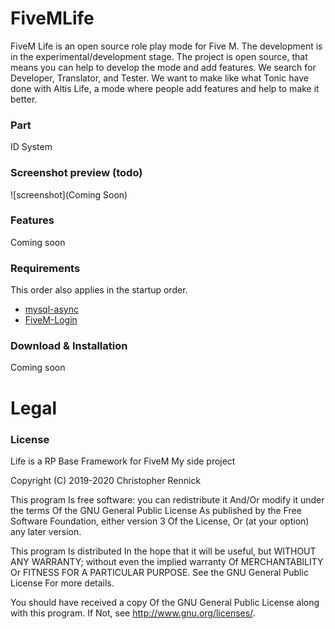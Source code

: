 # FiveMLife
FiveM Life is an open source role play mode for Five M. The development is in the experimental/development stage. The project is open source, that means you can help to develop the mode and add features. We search for Developer, Translator, and Tester. We want to make like what Tonic have done with Altis Life, a mode where people add features and help to make it better.

### Part
ID System

### Screenshot preview (todo)

![screenshot](Coming Soon)

### Features
Coming soon

### Requirements
This order also applies in the startup order.

- [mysql-async](https://github.com/brouznouf/fivem-mysql-async)
- [FiveM-Login](https://github.com/theflyingjets/FiveMLife-Login)

### Download & Installation
Coming soon
# Legal
### License
Life is a RP Base Framework for FiveM
My side project

Copyright (C) 2019-2020 Christopher Rennick

This program Is free software: you can redistribute it And/Or modify it under the terms Of the GNU General Public License As published by the Free Software Foundation, either version 3 Of the License, Or (at your option) any later version.

This program Is distributed In the hope that it will be useful, but WITHOUT ANY WARRANTY; without even the implied warranty Of MERCHANTABILITY Or FITNESS FOR A PARTICULAR PURPOSE. See the GNU General Public License For more details.

You should have received a copy Of the GNU General Public License along with this program. If Not, see http://www.gnu.org/licenses/.
